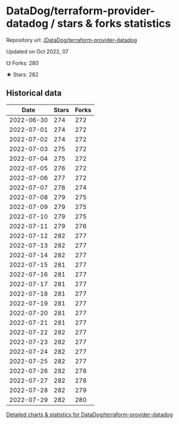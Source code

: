 # DataDog/terraform-provider-datadog / stars & forks statistics

Repository url: [/DataDog/terraform-provider-datadog](https://github.com/DataDog/terraform-provider-datadog)

Updated on Oct 2022, 07

☋ Forks: 280

★ Stars: 282

## Historical data
| Date | Stars | Forks |
|------|-------|-------|
| 2022-06-30 | 274 | 272 | 
| 2022-07-01 | 274 | 272 | 
| 2022-07-02 | 274 | 272 | 
| 2022-07-03 | 275 | 272 | 
| 2022-07-04 | 275 | 272 | 
| 2022-07-05 | 276 | 272 | 
| 2022-07-06 | 277 | 272 | 
| 2022-07-07 | 278 | 274 | 
| 2022-07-08 | 279 | 275 | 
| 2022-07-09 | 279 | 275 | 
| 2022-07-10 | 279 | 275 | 
| 2022-07-11 | 279 | 276 | 
| 2022-07-12 | 282 | 277 | 
| 2022-07-13 | 282 | 277 | 
| 2022-07-14 | 282 | 277 | 
| 2022-07-15 | 281 | 277 | 
| 2022-07-16 | 281 | 277 | 
| 2022-07-17 | 281 | 277 | 
| 2022-07-18 | 281 | 277 | 
| 2022-07-19 | 281 | 277 | 
| 2022-07-20 | 281 | 277 | 
| 2022-07-21 | 281 | 277 | 
| 2022-07-22 | 282 | 277 | 
| 2022-07-23 | 282 | 277 | 
| 2022-07-24 | 282 | 277 | 
| 2022-07-25 | 282 | 277 | 
| 2022-07-26 | 282 | 278 | 
| 2022-07-27 | 282 | 278 | 
| 2022-07-28 | 282 | 279 | 
| 2022-07-29 | 282 | 280 | 


[Detailed charts & statistics for DataDog/terraform-provider-datadog](https://reviewgithub.com/rep/DataDog/terraform-provider-datadog)
